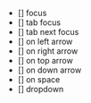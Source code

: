 - [] focus
- [] tab focus
- [] tab next focus
- [] on left arrow
- [] on right arrow
- [] on top arrow
- [] on down arrow
- [] on space
- [] dropdown
